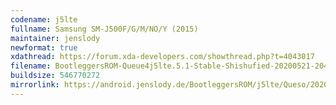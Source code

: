 ```yaml
---
codename: j5lte
fullname: Samsung SM-J500F/G/M/NO/Y (2015)
maintainer: jenslody
newformat: true
xdathread: https://forum.xda-developers.com/showthread.php?t=4043017
filename: BootleggersROM-Queue4j5lte.5.1-Stable-Shishufied-20200521-204001.zip
buildsize: 546770272
mirrorlink: https://android.jenslody.de/BootleggersROM/j5lte/Queso/20200521-204001/
---
```


